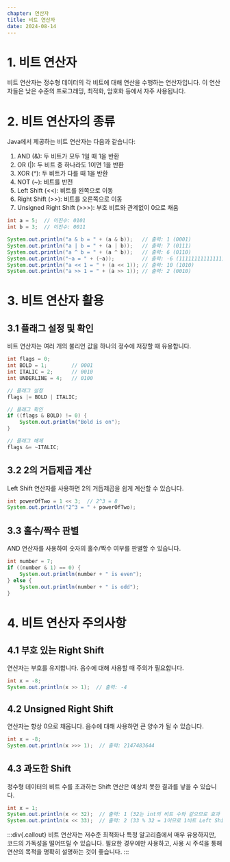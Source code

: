 ```yaml
---
chapter: 연산자
title: 비트 연산자
date: 2024-08-14
---
```

# 1. 비트 연산자
비트 연산자는 정수형 데이터의 각 비트에 대해 연산을 수행하는 연산자입니다. 이 연산자들은 낮은 수준의 프로그래밍, 최적화, 암호화 등에서 자주 사용됩니다.

# 2. 비트 연산자의 종류
Java에서 제공하는 비트 연산자는 다음과 같습니다:

1. AND (&): 두 비트가 모두 1일 때 1을 반환
2. OR (|): 두 비트 중 하나라도 1이면 1을 반환
3. XOR (^): 두 비트가 다를 때 1을 반환
4. NOT (~): 비트를 반전
5. Left Shift (<<): 비트를 왼쪽으로 이동
6. Right Shift (>>): 비트를 오른쪽으로 이동
7. Unsigned Right Shift (>>>): 부호 비트와 관계없이 0으로 채움

```java
int a = 5;  // 이진수: 0101
int b = 3;  // 이진수: 0011

System.out.println("a & b = " + (a & b));   // 출력: 1 (0001)
System.out.println("a | b = " + (a | b));   // 출력: 7 (0111)
System.out.println("a ^ b = " + (a ^ b));   // 출력: 6 (0110)
System.out.println("~a = " + (~a));         // 출력: -6 (11111111111111111111111111111010)
System.out.println("a << 1 = " + (a << 1)); // 출력: 10 (1010)
System.out.println("a >> 1 = " + (a >> 1)); // 출력: 2 (0010)
```

# 3. 비트 연산자 활용
## 3.1 플래그 설정 및 확인
비트 연산자는 여러 개의 불리언 값을 하나의 정수에 저장할 때 유용합니다.

```java
int flags = 0;
int BOLD = 1;        // 0001
int ITALIC = 2;      // 0010
int UNDERLINE = 4;   // 0100

// 플래그 설정
flags |= BOLD | ITALIC;

// 플래그 확인
if ((flags & BOLD) != 0) {
    System.out.println("Bold is on");
}

// 플래그 해제
flags &= ~ITALIC;
```

## 3.2 2의 거듭제곱 계산
Left Shift 연산자를 사용하면 2의 거듭제곱을 쉽게 계산할 수 있습니다.

```java
int powerOfTwo = 1 << 3;  // 2^3 = 8
System.out.println("2^3 = " + powerOfTwo);
```

## 3.3 홀수/짝수 판별
AND 연산자를 사용하여 숫자의 홀수/짝수 여부를 판별할 수 있습니다.

```java
int number = 7;
if ((number & 1) == 0) {
    System.out.println(number + " is even");
} else {
    System.out.println(number + " is odd");
}
```

# 4. 비트 연산자 주의사항
## 4.1 부호 있는 Right Shift
연산자는 부호를 유지합니다. 음수에 대해 사용할 때 주의가 필요합니다.

```java
int x = -8;
System.out.println(x >> 1);  // 출력: -4
```

## 4.2 Unsigned Right Shift
연산자는 항상 0으로 채웁니다. 음수에 대해 사용하면 큰 양수가 될 수 있습니다.

```java
int x = -8;
System.out.println(x >>> 1);  // 출력: 2147483644
```

## 4.3 과도한 Shift
정수형 데이터의 비트 수를 초과하는 Shift 연산은 예상치 못한 결과를 낳을 수 있습니다.

```java
int x = 1;
System.out.println(x << 32);  // 출력: 1 (32는 int의 비트 수와 같으므로 효과 없음)
System.out.println(x << 33);  // 출력: 2 (33 % 32 = 1이므로 1비트 Left Shift와 동일)
```

:::div{.callout}
비트 연산자는 저수준 최적화나 특정 알고리즘에서 매우 유용하지만, 코드의 가독성을 떨어뜨릴 수 있습니다. 필요한 경우에만 사용하고, 사용 시 주석을 통해 연산의 목적을 명확히 설명하는 것이 좋습니다.
:::